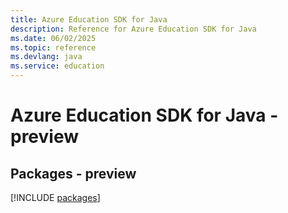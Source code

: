 ```yaml
---
title: Azure Education SDK for Java
description: Reference for Azure Education SDK for Java
ms.date: 06/02/2025
ms.topic: reference
ms.devlang: java
ms.service: education
---
```

# Azure Education SDK for Java - preview
## Packages - preview
[!INCLUDE [packages](education-index.md)]